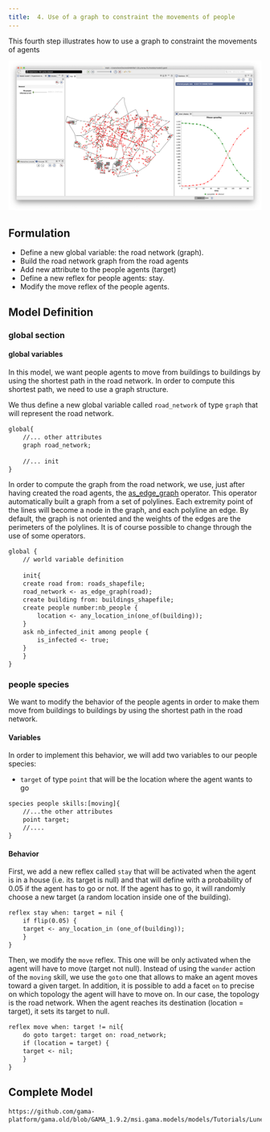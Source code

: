 ```yaml
---
title:  4. Use of a graph to constraint the movements of people
---
```


This fourth step illustrates how to use a graph to constraint the movements of agents

![Result of the Luneray Flu model 4.](/resources/images/tutorials/luneray4.png)


## Formulation

* Define a new global variable: the road network (graph).
* Build the road network graph from the road agents
* Add new attribute to the people agents (target)
* Define a new reflex for people agents: stay.
* Modify the move reflex of the people agents.

## Model Definition

### global section

#### global variables

In this model, we want people agents to move from buildings to buildings by using the shortest path in the road network. In order to compute this shortest path, we need to use a graph structure.

We thus define a new global variable called `road_network` of type `graph` that will represent the road network.

```
global{
    //... other attributes
    graph road_network;
	
    //... init
}
```

In order to compute the graph from the road network, we use, just after having created the road agents, the [as_edge_graph](OperatorsAA#as_edge_graph) operator. This operator automatically built a graph from a set of polylines. Each extremity point of the lines will become a node in the graph, and each polyline an edge. By default, the graph is not oriented and the weights of the edges are the perimeters of the polylines. It is of course possible to change through the use of some operators.  

```
global {
    // world variable definition

    init{
	create road from: roads_shapefile;
	road_network <- as_edge_graph(road);		
	create building from: buildings_shapefile;
	create people number:nb_people {
	    location <- any_location_in(one_of(building));				
	}
	ask nb_infected_init among people {
	    is_infected <- true;
	}
    }
}
```

### people species

We want to modify the behavior of the people agents in order to make them move from buildings to buildings by using the shortest path in the road network. 

#### Variables

In order to implement this behavior, we will add two variables to our people species:

* `target` of type `point` that will be the location where the agent wants to go

```
species people skills:[moving]{
    //...the other attributes
    point target;
    //....
}
```

#### Behavior

First, we add a new reflex called `stay` that will be activated when the agent is in a house (i.e. its target is null) and that will define with a probability of 0.05 if the agent has to go or not. If the agent has to go, it will randomly choose a new target (a random location inside one of the building). 

```
reflex stay when: target = nil {
    if flip(0.05) {
	target <- any_location_in (one_of(building));
    }
}
```

Then, we modify the `move` reflex. This one will be only activated when the agent will have to move (target not null). Instead of using the `wander` action of the `moving` skill, we use the `goto` one that allows to make an agent moves toward a given target. In addition, it is possible to add a facet `on` to precise on which topology the agent will have to move on. In our case, the topology is the road network.
When the agent reaches its destination (location = target), it sets its target to null.

```
reflex move when: target != nil{
    do goto target: target on: road_network;
    if (location = target) {
	target <- nil;
    } 
}
```

## Complete Model


```gaml reference
https://github.com/gama-platform/gama.old/blob/GAMA_1.9.2/msi.gama.models/models/Tutorials/Luneray%20flu/models/model4.gaml
```
